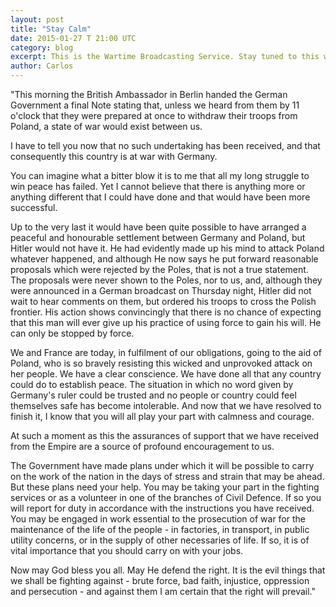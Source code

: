 ```yaml
---
layout: post
title: "Stay Calm"
date: 2015-01-27 T 21:00 UTC
category: blog
excerpt: This is the Wartime Broadcasting Service. Stay tuned to this wavelength, stay calm and stay in your own homes.
author: Carlos
---
```

"This morning the British Ambassador in Berlin handed the German Government a final Note stating that, unless we heard from them by 11 o'clock that they were prepared at once to withdraw their troops from Poland, a state of war would exist between us.

I have to tell you now that no such undertaking has been received, and that consequently this country is at war with Germany.

You can imagine what a bitter blow it is to me that all my long struggle to win peace has failed. Yet I cannot believe that there is anything more or anything different that I could have done and that would have been more successful.

Up to the very last it would have been quite possible to have arranged a peaceful and honourable settlement between Germany and Poland, but Hitler would not have it. He had evidently made up his mind to attack Poland whatever happened, and although He now says he put forward reasonable proposals which were rejected by the Poles, that is not a true statement. The proposals were never shown to the Poles, nor to us, and, although they were announced in a German broadcast on Thursday night, Hitler did not wait to hear comments on them, but ordered his troops to cross the Polish frontier. His action shows convincingly that there is no chance of expecting that this man will ever give up his practice of using force to gain his will. He can only be stopped by force.

We and France are today, in fulfilment of our obligations, going to the aid of Poland, who is so bravely resisting this wicked and unprovoked attack on her people. We have a clear conscience. We have done all that any country could do to establish peace. The situation in which no word given by Germany's ruler could be trusted and no people or country could feel themselves safe has become intolerable. And now that we have resolved to finish it, I know that you will all play your part with calmness and courage.

At such a moment as this the assurances of support that we have received from the Empire are a source of profound encouragement to us.

The Government have made plans under which it will be possible to carry on the work of the nation in the days of stress and strain that may be ahead. But these plans need your help. You may be taking your part in the fighting services or as a volunteer in one of the branches of Civil Defence. If so you will report for duty in accordance with the instructions you have received. You may be engaged in work essential to the prosecution of war for the maintenance of the life of the people - in factories, in transport, in public utility concerns, or in the supply of other necessaries of life. If so, it is of vital importance that you should carry on with your jobs.

Now may God bless you all. May He defend the right. It is the evil things that we shall be fighting against - brute force, bad faith, injustice, oppression and persecution - and against them I am certain that the right will prevail."